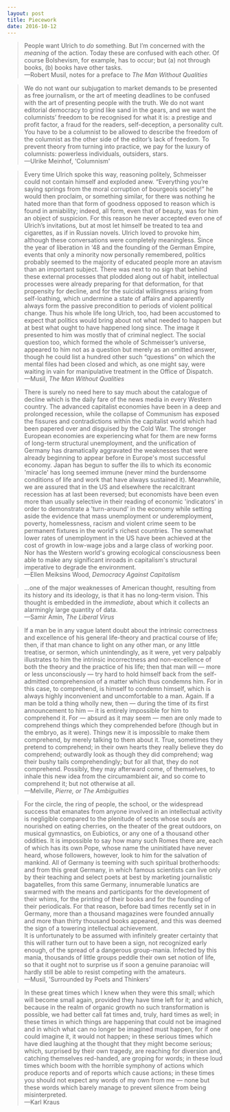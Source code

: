```yaml
---
layout: post
title: Piecework
date: 2016-10-12
---
```


>People want Ulrich to *do* something. But I’m concerned with the *meaning* of the action. Today these are confused with each other. Of course Bolshevism, for example, has to occur; but (a) not through books, (b) books have other tasks.  
—Robert Musil, notes for a preface to *The Man Without Qualities*

>We do not want our subjugation to market demands to be presented as free journalism, or the art of meeting deadlines to be confused with the art of presenting people with the truth. We do not want editorial democracy to grind like sand in the gears, and we want the columnists’ freedom to be recognised for what it is: a prestige and profit factor, a fraud for the readers, self-deception, a personality cult. You have to be a columnist to be allowed to describe the freedom of the columnist as the other side of the editor’s lack of freedom. To prevent theory from turning into practice, we pay for the luxury of columnists: powerless individuals, outsiders, stars.  
—Ulrike Meinhof, 'Columnism'

>Every time Ulrich spoke this way, reasoning politely, Schmeisser could not contain himself and exploded anew. “Everything you’re saying springs from the moral corruption of bourgeois society!” he would then proclaim, or something similar, for there was nothing he hated more than that form of goodness opposed to reason which is found in amiability; indeed, all form, even that of beauty, was for him an object of suspicion. For this reason he never accepted even one of Ulrich’s invitations, but at most let himself be treated to tea and cigarettes, as if in Russian novels. Ulrich loved to provoke him, although these conversations were completely meaningless. Since the year of liberation in ‘48 and the founding of the German Empire, events that only a minority now personally remembered, politics probably seemed to the majority of educated people more an atavism than an important subject. There was next to no sign that behind these external processes that plodded along out of habit, intellectual processes were already preparing for that deformation, for that propensity for decline, and for the suicidal willingness arising from self-loathing, which undermine a state of affairs and apparently always form the passive precondition to periods of violent political change. Thus his whole life long Ulrich, too, had been accustomed to expect that politics would bring about not what needed to happen but at best what ought to have happened long since. The image it presented to him was mostly that of criminal neglect. The social question too, which formed the whole of Schmeisser’s universe, appeared to him not as a question but merely as an omitted answer, though he could list a hundred other such “questions” on which the mental files had been closed and which, as one might say, were waiting in vain for manipulative treatment in the Office of Dispatch.  
—Musil, *The Man Without Qualities*

>There is surely no need here to say much about the catalogue of decline which is the daily fare of the news media in every Western country. The advanced capitalist economies have been in a deep and prolonged recession, while the collapse of Communism has exposed the fissures and contradictions within the capitalist world which had been papered over and disguised by the Cold War. The stronger European economies are experiencing what for them are new forms of long-term structural unemployment, and the unification of Germany has dramatically aggravated the weaknesses that were already beginning to appear before in Europe's most successful economy. Japan has begun to suffer the ills to which its economic 'miracle' has long seemed immune (never mind the burdensome conditions of life and work that have always sustained it). Meanwhile, we are assured that in the US and elsewhere the recalcitrant recession has at last been reversed; but economists have been even more than usually selective in their reading of economic 'indicators' in order to demonstrate a 'turn-around' in the economy while setting aside the evidence that mass unemployment or underemployment, poverty, homelessness, racism and violent crime seem to be permanent fixtures in the world's richest countries. The somewhat lower rates of unemployment in the US have been achieved at the cost of growth in low-wage jobs and a large class of working poor. Nor has the Western world's growing ecological consciousness been able to make any significant inroads in capitalism's structural imperative to degrade the environment.  
—Ellen Meiksins Wood, *Democracy Against Capitalism*

>...one of the major weaknesses of American thought, resulting from its history and its ideology, is that it has no long-term vision. This thought is embedded in the *immediate*, about which it collects an alarmingly large quantity of data.  
—Samir Amin, *The Liberal Virus*

>If a man be in any vague latent doubt about the intrinsic correctness and excellence of his general life-theory and practical course of life; then, if that man chance to light on any other man, or any little treatise, or sermon, which unintendingly, as it were, yet very palpably illustrates to him the intrinsic incorrectness and non-excellence of both the theory and the practice of his life; then that man will — more or less unconsciously — try hard to hold himself back from the self-admitted comprehension of a matter which thus condemns him. For in this case, to comprehend, is himself to condemn himself, which is always highly inconvenient and uncomfortable to a man. Again. If a man be told a thing wholly new, then — during the time of its first announcement to him — it is entirely impossible for him to comprehend it. For — absurd as it may seem — men are only made to comprehend things which they comprehended before (though but in the embryo, as it were). Things new it is impossible to make them comprehend, by merely talking to them about it. True, sometimes they pretend to comprehend; in their own hearts they really believe they do comprehend; outwardly look as though they did comprehend; wag their bushy tails comprehendingly; but for all that, they do not comprehend. Possibly, they may afterward come, of themselves, to inhale this new idea from the circumambient air, and so come to comprehend it; but not otherwise at all.  
—Melville, *Pierre,  or The Ambiguities*

>For the circle, the ring of people, the school, or the widespread success that emanates from anyone involved in an intellectual activity is negligible compared to the plenitude of sects whose souls are nourished on eating cherries, on the theater of the great outdoors, on musical gymnastics, on Eubiotics, or any one of a thousand other oddities. It is impossible to say how many such Romes there are, each of which has its own Pope, whose name the uninitiated have never heard, whose followers, however, look to him for the salvation of mankind. All of Germany is teeming with such spiritual brotherhoods: and from this great Germany, in which famous scientists can live only by their teaching and select poets at best by marketing journalistic bagatelles, from this same Germany, innumerable lunatics are swarmed with the means and participants for the development of their whims, for the printing of their books and for the founding of their periodicals. For that reason, before bad times recently set in in Germany, more than a thousand magazines were founded annually and more than thirty thousand books appeared, and this was deemed the sign of a towering intellectual achievement.  
>It is unfortunately to be assumed with infinitely greater certainty that this will rather turn out to have been a sign, not recognized early enough, of the spread of a dangerous group-mania. Infected by this mania, thousands of little groups peddle their own set notion of life, so that it ought not to surprise us if soon a genuine paranoiac will hardly still be able to resist competing with the amateurs.  
—Musil, 'Surrounded by Poets and Thinkers'

>In these great times which I knew when they were this small; which will become small again, provided they have time left for it; and which, because in the realm of organic growth no such transformation is possible, we had better call fat times and, truly, hard times as well; in these times in which things are happening that could not be imagined and in which what can no longer be imagined must happen, for if one could imagine it, it would not happen; in these serious times which have died laughing at the thought that they might become serious; which, surprised by their own tragedy, are reaching for diversion and, catching themselves red-handed, are groping for words; in these loud times which boom with the horrible symphony of actions which produce reports and of reports which cause actions; in these times you should not expect any words of my own from me — none but these words which barely manage to prevent silence from being misinterpreted.  
—Karl Kraus
